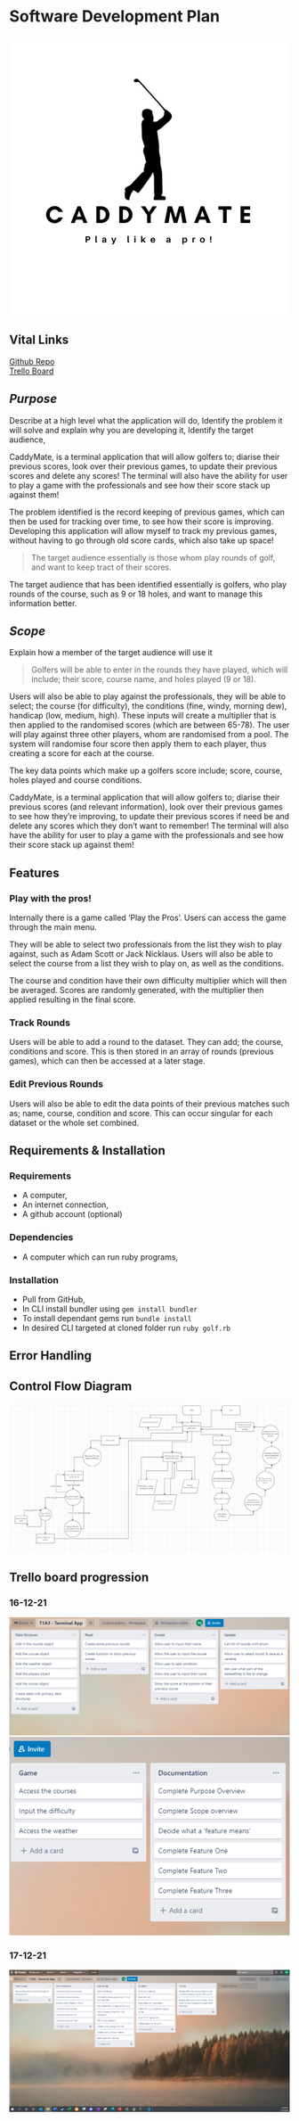 # **Software Development Plan**

![CaddyMate Logo](./img/CaddyMate.png)

## **Vital Links**
[Github Repo](https://github.com/Btallan/T1A3---CaddyMate)<br>
[Trello Board](https://trello.com/invite/b/7lEyGUmX/53e0e60dd149034f9fe8b89d8a7362c4/t1a3-terminal-app)



## ***Purpose***
Describe at a high level what the application will do,
Identify the problem it will solve and explain why you are developing it,
Identify the target audience,

CaddyMate, is a terminal application that will allow golfers to; diarise their previous scores, look over their previous games, to update their previous scores and delete any scores! The terminal will also have the ability for user to play a game with the professionals and see how their score stack up against them! 


The problem identified is the record keeping of previous games, which can then be used for tracking over time, to see how their score is improving. Developing this application will allow myself to track my previous games, without having to go through old score cards, which also take up space!

> The target audience essentially is those whom play rounds of golf, and want to keep tract of their scores. 

The target audience that has been identified essentially is golfers, who play rounds of the course, such as 9 or 18 holes, and want to manage this information better.



## ***Scope***
Explain how a member of the target audience will use it

> Golfers will be able to enter in the rounds they have played, which will include; their score, course name, and holes played (9 or 18).

Users will also be able to play against the professionals, they will be able to select; the course (for difficulty), the conditions (fine, windy, morning dew), handicap (low, medium, high). These inputs will create a multiplier that is then applied to the randomised scores (which are between 65-78). The user will play against three other players, whom are randomised from a pool. The system will randomise four score then apply them to each player, thus creating a score for each at the course.


The key data points which make up a golfers score include; score, course, holes played and course conditions.


CaddyMate, is a terminal application that will allow golfers to; diarise their previous scores (and relevant information), look over their previous games to see how they’re improving, to update their previous scores if need be and delete any scores which they don’t want to remember! The terminal will also have the ability for user to play a game with the professionals and see how their score stack up against them! 


## Features
### Play with the pros!
Internally there is a game called ‘Play the Pros’. Users can access the game through the main menu.

They will be able to select two professionals from the list they wish to play against, such as Adam Scott or Jack Nicklaus. Users will also be able to select the course from a list they wish to play on, as well as the conditions.

The course and condition have their own difficulty multiplier which will then be averaged. Scores are randomly generated, with the multiplier then applied resulting in the final score.


### Track Rounds
Users will be able to add a round to the dataset. They can add; the course, conditions and score. This is then stored in an array of rounds (previous games), which can then be accessed at a later stage.


### Edit Previous Rounds
Users will also be able to edit the data points of their previous matches such as; name, course, condition and score. This can occur singular for each dataset or the whole set combined.

## Requirements & Installation
### Requirements
- A computer,
- An internet connection,
- A github account (optional)


### Dependencies 
- A computer which can run ruby programs,


### Installation
- Pull from GitHub,
- In CLI install bundler using `gem install bundler`
- To install dependant gems run `bundle install`
- In desired CLI targeted at cloned folder run `ruby golf.rb`




## Error Handling



## Control Flow Diagram
![Control Flow Diagram](./img/Control_Flows.PNG)

## Trello board progression
### 16-12-21
![Trello Board Progression: 17-12-21](./img/16-12-21_Trello_Screenshot_T1A3.PNG)
![Trello Board Progression: 17-12-21](./img/16-12-21_Trello_Screenshot_T1A3_2.PNG)

### 17-12-21
![Trello Board Progression: 17-12-21](./img/17-12-21_Trello_Screenshot.PNG)

